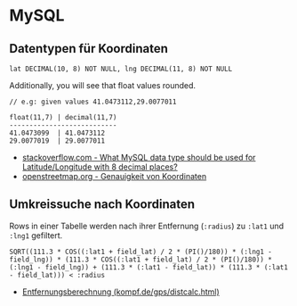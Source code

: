 # MySQL

## Datentypen für Koordinaten

```mysql
lat DECIMAL(10, 8) NOT NULL, lng DECIMAL(11, 8) NOT NULL
```

Additionally, you will see that float values rounded.

```
// e.g: given values 41.0473112,29.0077011

float(11,7) | decimal(11,7)
---------------------------
41.0473099  | 41.0473112
29.0077019  | 29.0077011
```

* [stackoverflow.com - What MySQL data type should be used for Latitude/Longitude with 8 decimal places?](https://stackoverflow.com/questions/12504208/what-mysql-data-type-should-be-used-for-latitude-longitude-with-8-decimal-places)
* [openstreetmap.org - Genauigkeit von Koordinaten](https://wiki.openstreetmap.org/wiki/DE:Genauigkeit_von_Koordinaten)

## Umkreissuche nach Koordinaten

Rows in einer Tabelle werden nach ihrer Entfernung (`:radius`) zu `:lat1` und `:lng1` gefiltert.

```mysql
SQRT((111.3 * COS((:lat1 + field_lat) / 2 * (PI()/180)) * (:lng1 - field_lng)) * (111.3 * COS((:lat1 + field_lat) / 2 * (PI()/180)) * (:lng1 - field_lng)) + (111.3 * (:lat1 - field_lat)) * (111.3 * (:lat1 - field_lat))) < :radius
```

* [Entfernungsberechnung (kompf.de/gps/distcalc.html)](https://www.kompf.de/gps/distcalc.html)
